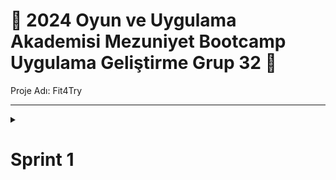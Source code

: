 # 📌 2024 Oyun ve Uygulama Akademisi Mezuniyet Bootcamp Uygulama Geliştirme Grup 32 📱
Proje Adı:  Fit4Try


----

<details>
  <summary><h1>Sprint 1</h1></summary>
  

  ![Sprint1](https://github.com/wissenschaftlerin/oua_2024_bootcamp_flutter_grup32/assets/72699045/9f4e5eb0-5caa-4e6a-8f63-afef74da345e)
  
  Tarihler: 15 Haziran - 7 Temmuz

  ## Proje Özeti

  Bu sprintte, bir giydirme uygulaması geliştirmeye karar verdik. Kullanıcıların giyim tarzlarını öğrenip onlara uygun kıyafet önerileri sunan bir mobil uygulama yapmayı planladık.

  ## Yapılan Çalışmalar

  ### 14 Haziran'da ilk toplantı yapıldı.
  ![image](https://github.com/wissenschaftlerin/oua_2024_bootcamp_flutter_grup32/assets/72699045/b33be272-035b-4fcf-9893-157567b2fec5)


  ### 1. Uygulama Tasarımı
  - Uygulamanın genel tasarımını oluşturduk.
  - Giriş, çıkış ve intro ekranlarını tasarladık.
  - Kullanıcıların stil ve tarzlarını öğrenmek için gerekli ekranları oluşturduk.
  - Kullanıcıların ne tarz şeyler giydiğini öğrenmek için anket ve form ekranları tasarladık.
  - Figma: https://www.figma.com/design/y144lYicDkEE8IshJttFat/Fit4Try---UI-Design?node-id=0-1

  ### 2. Giriş ve Çıkış İşlemleri
  - Kullanıcıların uygulamaya giriş ve çıkış yapabilmesi için gerekli altyapıyı oluşturduk.
  - Firebase Authentication kullanarak kullanıcıların kimlik doğrulamasını sağladık.

  ![Giriş Ekranı](https://github.com/wissenschaftlerin/oua_2024_bootcamp_flutter_grup32/assets/72699045/51e6761b-677e-406f-9a28-61b47b9a4228)
  ![Giriş Ekranı 2](https://github.com/wissenschaftlerin/oua_2024_bootcamp_flutter_grup32/assets/72699045/23d5b170-ea42-47f8-b20e-bfd7ce511cee)

  ### 3. Yapay Zeka Modeli
  - Giydirmede kullanılacak olan [yapay zeka modelini](https://huggingface.co/spaces/levihsu/OOTDiffusion) araştırıp bulduk.
  - Bu modeli test ettik ve Google Cloud ile API'ye dönüştürüp kullanılabilir hale getirdik.

  ![Yapay Zeka Modeli](
  ![Google Cloud API](


  <details>



  </details>
</ul>

----

## 🤖 Takım Üyeleri

### 🚀 [Yaren ÇOLPAN](https://www.linkedin.com/in/yarencolpan/)
### 🚀 [Yasin Kaan YİĞİT](https://www.linkedin.com/in/yasinkaanyigit1/)
### 🚀 [Yunus Emre GÜMÜŞ](https://www.linkedin.com/in/yunusemregumus/)
### 🚀 [Zehra Nur BAŞ](https://www.linkedin.com/in/zehranurba%C5%9F/)
### 🚀 [Zeynep Feyza ATABEY](https://www.linkedin.com/in/zeynepfeyzatabey/)
